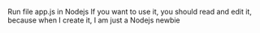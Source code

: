 Run file app.js in Nodejs
If you want to use it, you should read and edit it, because when I create it, I am just a Nodejs newbie